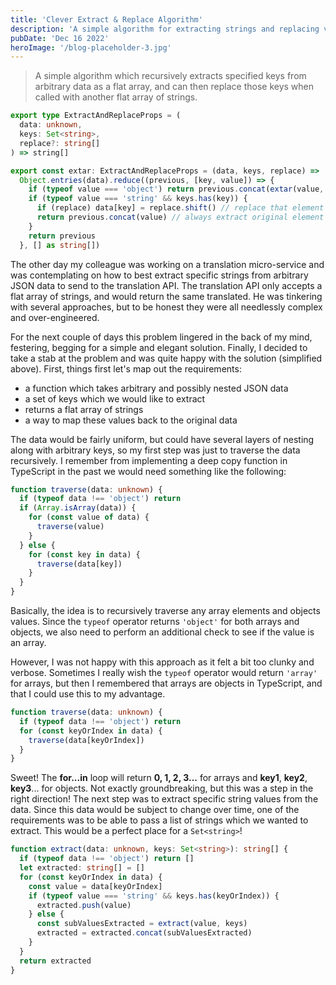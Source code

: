 ```yaml
---
title: 'Clever Extract & Replace Algorithm'
description: 'A simple algorithm for extracting strings and replacing values written in TypeScript.'
pubDate: 'Dec 16 2022'
heroImage: '/blog-placeholder-3.jpg'
---
```


> A simple algorithm which recursively extracts specified keys from arbitrary data as a flat array, and can then replace those keys when called with another flat array of strings.

```ts
export type ExtractAndReplaceProps = (
  data: unknown,
  keys: Set<string>,
  replace?: string[]
) => string[]

export const extar: ExtractAndReplaceProps = (data, keys, replace) =>
  Object.entries(data).reduce((previous, [key, value]) => {
    if (typeof value === 'object') return previous.concat(extar(value, keys, replace))
    if (typeof value === 'string' && keys.has(key)) {
      if (replace) data[key] = replace.shift() // replace that element if specified
      return previous.concat(value) // always extract original element
    }
    return previous
  }, [] as string[])

```

The other day my colleague was working on a translation micro-service and was contemplating on how to best extract specific strings from arbitrary JSON data to send to the translation API. The translation API only accepts a flat array of strings, and would return the same translated. He was tinkering with several approaches, but to be honest they were all needlessly complex and over-engineered.

For the next couple of days this problem lingered in the back of my mind, festering, begging for a simple and elegant solution. Finally, I decided to take a stab at the problem and was quite happy with the solution (simplified above). First, things first let's map out the requirements:

- a function which takes arbitrary and possibly nested JSON data
- a set of keys which we would like to extract
- returns a flat array of strings
- a way to map these values back to the original data

The data would be fairly uniform, but could have several layers of nesting along with arbitrary keys, so my first step was just to traverse the data recursively. I remember from implementing a deep copy function in TypeScript in the past we would need something like the following:

```ts
function traverse(data: unknown) {
  if (typeof data !== 'object') return
  if (Array.isArray(data)) {
    for (const value of data) {
      traverse(value)
    }
  } else {
    for (const key in data) {
      traverse(data[key])
    }
  }
}
```

Basically, the idea is to recursively traverse any array elements and objects values. Since the `typeof` operator returns `'object'` for both arrays and objects, we also need to perform an additional check to see if the value is an array. 

However, I was not happy with this approach as it felt a bit too clunky and verbose. Sometimes I really wish the `typeof` operator would return `'array'` for arrays, but then I remembered that arrays are objects in TypeScript, and that I could use this to my advantage.

```ts
function traverse(data: unknown) {
  if (typeof data !== 'object') return
  for (const keyOrIndex in data) {
    traverse(data[keyOrIndex])
  }
}
```

Sweet! The **for...in** loop will return **0, 1, 2, 3...** for arrays and **key1**, **key2**, **key3**... for objects. Not exactly groundbreaking, but this was a step in the right direction! The next step was to extract specific string values from the data. Since this data would be subject to change over time, one of the requirements was to be able to pass a list of strings which we wanted to extract. This would be a perfect place for a `Set<string>`!

```ts
function extract(data: unknown, keys: Set<string>): string[] {
  if (typeof data !== 'object') return []
  let extracted: string[] = []
  for (const keyOrIndex in data) {
    const value = data[keyOrIndex]
    if (typeof value === 'string' && keys.has(keyOrIndex)) {
      extracted.push(value)
    } else {
      const subValuesExtracted = extract(value, keys)
      extracted = extracted.concat(subValuesExtracted)
    }
  }
  return extracted
}
```